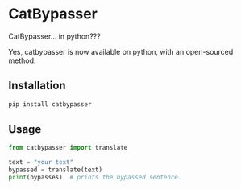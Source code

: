 # CatBypasser

CatBypasser... in python???

Yes, catbypasser is now available on python, with an open-sourced method.

## Installation

```bash
pip install catbypasser
```

## Usage

```python
from catbypasser import translate

text = "your text"
bypassed = translate(text)
print(bypasses)  # prints the bypassed sentence.
```
